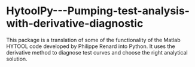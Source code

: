 # HytoolPy---Pumping-test-analysis-with-derivative-diagnostic
This package is a translation of some of the functionality of the Matlab HYTOOL code developed by Philippe Renard into Python. It uses the derivative method to diagnose test curves and choose the right analytical solution.
